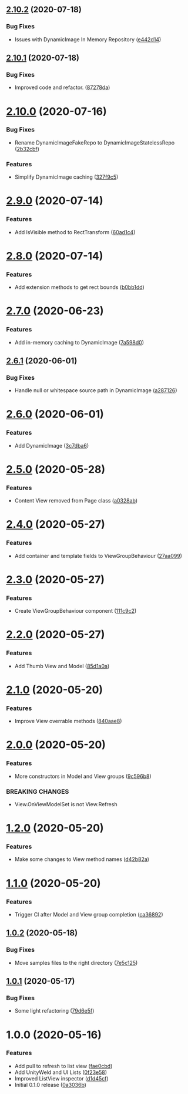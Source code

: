 ## [2.10.2](https://github.com/adrenak/upf/compare/v2.10.1...v2.10.2) (2020-07-18)


### Bug Fixes

* Issues with DynamicImage In Memory Repository ([e442d14](https://github.com/adrenak/upf/commit/e442d14fb9ec99199ac88c51a7291c2c1e308773))

## [2.10.1](https://github.com/adrenak/upf/compare/v2.10.0...v2.10.1) (2020-07-18)


### Bug Fixes

* Improved code and refactor. ([87278da](https://github.com/adrenak/upf/commit/87278da787127c219a719b7cf81958ff42bc9429))

# [2.10.0](https://github.com/adrenak/upf/compare/v2.9.0...v2.10.0) (2020-07-16)


### Bug Fixes

* Rename DynamicImageFakeRepo to DynamicImageStatelessRepo ([2b32cbf](https://github.com/adrenak/upf/commit/2b32cbff99c5d579e128436a4e9ac1eda8e35353))


### Features

* Simplify DynamicImage caching ([327f9c5](https://github.com/adrenak/upf/commit/327f9c5542424aadb183cba04acecd14c2b6b2d9))

# [2.9.0](https://github.com/adrenak/upf/compare/v2.8.0...v2.9.0) (2020-07-14)


### Features

* Add IsVisible method to RectTransform ([60ad1c4](https://github.com/adrenak/upf/commit/60ad1c47e623fb571385f0a21d65b36859fd72d6))

# [2.8.0](https://github.com/adrenak/upf/compare/v2.7.0...v2.8.0) (2020-07-14)


### Features

* Add extension methods to get rect bounds ([b0bb1dd](https://github.com/adrenak/upf/commit/b0bb1ddf3c7423074518145f6f004f1f2ef7d7b0))

# [2.7.0](https://github.com/adrenak/upf/compare/v2.6.1...v2.7.0) (2020-06-23)


### Features

* Add in-memory caching to DynamicImage ([7a598d0](https://github.com/adrenak/upf/commit/7a598d0cfbc2479fcc5828d0b5e435bda2386e35))

## [2.6.1](https://github.com/adrenak/upf/compare/v2.6.0...v2.6.1) (2020-06-01)


### Bug Fixes

* Handle null or whitespace source path in DynamicImage ([a287126](https://github.com/adrenak/upf/commit/a287126412b2e40672764359bfedbacce5aeaa0a))

# [2.6.0](https://github.com/adrenak/upf/compare/v2.5.0...v2.6.0) (2020-06-01)


### Features

* Add DynamicImage ([3c7dba6](https://github.com/adrenak/upf/commit/3c7dba652807da615a687b3fc48c9754e615d066))

# [2.5.0](https://github.com/adrenak/upf/compare/v2.4.0...v2.5.0) (2020-05-28)


### Features

* Content View removed from Page class ([a0328ab](https://github.com/adrenak/upf/commit/a0328ab6e8f6e161062bf2ea019ed3369ad476b8))

# [2.4.0](https://github.com/adrenak/upf/compare/v2.3.0...v2.4.0) (2020-05-27)


### Features

* Add container and template fields to ViewGroupBehaviour ([27aa099](https://github.com/adrenak/upf/commit/27aa099fe95c3439d2fc165be9d17e7cdf2d1c27))

# [2.3.0](https://github.com/adrenak/upf/compare/v2.2.0...v2.3.0) (2020-05-27)


### Features

* Create ViewGroupBehaviour component ([111c9c2](https://github.com/adrenak/upf/commit/111c9c2f7a5bc0413ce0a57c506ffb06c0d04369))

# [2.2.0](https://github.com/adrenak/upf/compare/v2.1.0...v2.2.0) (2020-05-27)


### Features

* Add Thumb View and Model ([85d1a0a](https://github.com/adrenak/upf/commit/85d1a0a7d5ae171ecac0954c37c1ccf2a4bbb444))

# [2.1.0](https://github.com/adrenak/upf/compare/v2.0.0...v2.1.0) (2020-05-20)


### Features

* Improve View<T> overrable methods ([840aae8](https://github.com/adrenak/upf/commit/840aae80eda304108db8b29b5e9c351c771d3f73))

# [2.0.0](https://github.com/adrenak/upf/compare/v1.2.0...v2.0.0) (2020-05-20)


### Features

* More constructors in Model and View groups ([9c596b8](https://github.com/adrenak/upf/commit/9c596b8eb6461ae41719a0282fb6d63ac86f6c83))


### BREAKING CHANGES

* View.OnViewModelSet is not View.Refresh

# [1.2.0](https://github.com/adrenak/upf/compare/v1.1.0...v1.2.0) (2020-05-20)


### Features

* Make some changes to View method names ([d42b82a](https://github.com/adrenak/upf/commit/d42b82accbd2d10601e6cc4ff72e12370522778e))

# [1.1.0](https://github.com/adrenak/upf/compare/v1.0.2...v1.1.0) (2020-05-20)


### Features

* Trigger CI after Model and View group completion ([ca36892](https://github.com/adrenak/upf/commit/ca3689293cd34313b0e9a958b22cc489978c3b89))

## [1.0.2](https://github.com/adrenak/upf/compare/v1.0.1...v1.0.2) (2020-05-18)


### Bug Fixes

* Move samples files to the right directory ([7e5c125](https://github.com/adrenak/upf/commit/7e5c12583e12f01e942d986dd51a5831e8dcc753))

## [1.0.1](https://github.com/adrenak/upf/compare/v1.0.0...v1.0.1) (2020-05-17)


### Bug Fixes

* Some light refactoring ([79d6e5f](https://github.com/adrenak/upf/commit/79d6e5f9fbcd5cf7cb76f6c1aa31c3fd0c56e3a5))

# 1.0.0 (2020-05-16)


### Features

* Add pull to refresh to list view ([fae0cbd](https://github.com/adrenak/upf/commit/fae0cbd7c90d2b46ee848592337a414bfe46f1a7))
* Add UnityWeld and UI Lists ([0f23e58](https://github.com/adrenak/upf/commit/0f23e582a183e94e98f77b479332e58bac2c8493))
* Improved ListView inspector ([d1d45cf](https://github.com/adrenak/upf/commit/d1d45cf38158805f5a3af5764dc32ada55d31a26))
* Initial 0.1.0 release ([0a3036b](https://github.com/adrenak/upf/commit/0a3036b1615c79a3e3ba9d5623d7ff29504f8652))
